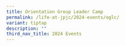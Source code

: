 ```yaml
---
title: Orientation Group Leader Camp
permalink: /life-at-jpjc/2024-events/oglc/
variant: tiptap
description: ""
third_nav_title: 2024 Events
---
```

